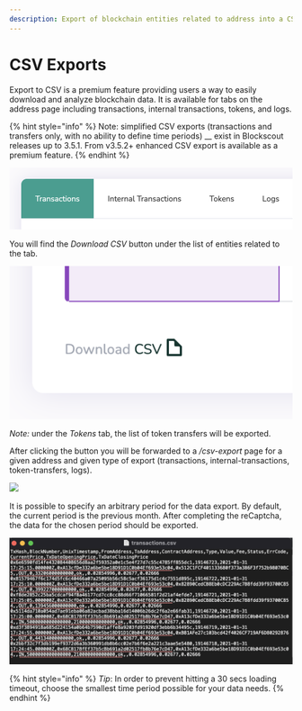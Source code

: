 ```yaml
---
description: Export of blockchain entities related to address into a CSV file
---
```


# CSV Exports

Export to CSV is a premium feature providing users a way to easily download and analyze blockchain data. It is available for tabs on the address page including transactions, internal transactions, tokens, and logs.

{% hint style="info" %}
Note: simplified CSV exports (transactions and transfers only, with no ability to define time periods) \_\_ exist in Blockscout releases up to 3.5.1. From v3.5.2+ enhanced CSV export is available as a premium feature.
{% endhint %}

![](<../.gitbook/assets/Screenshot 2021-02-01 at 09.54.38.png>)

You will find the _Download CSV_ button under the list of entities related to the tab.

![](<../.gitbook/assets/Screenshot 2021-02-01 at 09.59.12.png>)

_Note:_ under the _Tokens_ tab, the list of token transfers will be exported.

After clicking the button you will be forwarded to a _/csv-export_ page for a given address and given type of export (transactions, internal-transactions, token-transfers, logs).

![](<../.gitbook/assets/screenshot-2021-01-28-at-20.46.23 (1) (1) (1) (1) (1).png>)

It is possible to specify an arbitrary period for the data export. By default, the current period is the previous month. After completing the reCaptcha, the data for the chosen period should be exported.

![](<../.gitbook/assets/Screenshot 2021-02-01 at 10.11.08.png>)

{% hint style="info" %}
_Tip_: In order to prevent hitting a 30 secs loading timeout, choose the smallest time period possible for your data needs.
{% endhint %}
